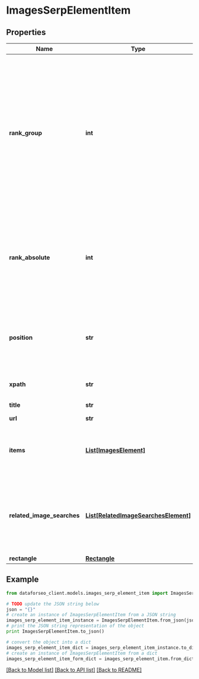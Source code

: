 # ImagesSerpElementItem


## Properties

Name | Type | Description | Notes
------------ | ------------- | ------------- | -------------
**rank_group** | **int** | group rank in SERP position within a group of elements with identical type values; positions of elements with different type values are omitted from rank_group; always equals 0 for desktop | [optional] 
**rank_absolute** | **int** | absolute rank in SERP absolute position among all the elements in SERP always equals 0 for desktop | [optional] 
**position** | **str** | the alignment of the element in SERP can take the following values: left, right | [optional] 
**xpath** | **str** | the XPath of the element | [optional] 
**title** | **str** | title of the row | [optional] 
**url** | **str** | source URL | [optional] 
**items** | [**List[ImagesElement]**](ImagesElement.md) | additional items present in the element if there are none, equals null | [optional] 
**related_image_searches** | [**List[RelatedImageSearchesElement]**](RelatedImageSearchesElement.md) | contains keywords and images related to the specified search term if there are none, equals null | [optional] 
**rectangle** | [**Rectangle**](Rectangle.md) |  | [optional] 

## Example

```python
from dataforseo_client.models.images_serp_element_item import ImagesSerpElementItem

# TODO update the JSON string below
json = "{}"
# create an instance of ImagesSerpElementItem from a JSON string
images_serp_element_item_instance = ImagesSerpElementItem.from_json(json)
# print the JSON string representation of the object
print ImagesSerpElementItem.to_json()

# convert the object into a dict
images_serp_element_item_dict = images_serp_element_item_instance.to_dict()
# create an instance of ImagesSerpElementItem from a dict
images_serp_element_item_form_dict = images_serp_element_item.from_dict(images_serp_element_item_dict)
```
[[Back to Model list]](../README.md#documentation-for-models) [[Back to API list]](../README.md#documentation-for-api-endpoints) [[Back to README]](../README.md)


